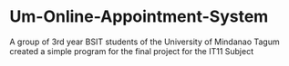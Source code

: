 # Um-Online-Appointment-System
A group of 3rd year BSIT students of the University of Mindanao Tagum created a simple program for the final project for the IT11 Subject
